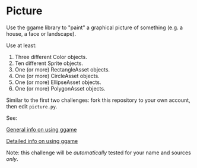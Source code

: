 # Picture

Use the ggame library to "paint" a graphical picture of something (e.g. a house, a face or landscape).

Use at least:

1. Three different Color objects.
2. Ten different Sprite objects.
3. One (or more) RectangleAsset objects.
4. One (or more) CircleAsset objects.
5. One (or more) EllipseAsset objects.
6. One (or more) PolygonAsset objects.

Similar to the first two challenges: fork this repository to your own account, then edit ```picture.py```.

See:

[General info on using ggame](https://github.com/HHS-IntroProgramming/Standards-and-Syllabus/wiki/TUTORIAL:-Displaying-Graphics)

[Detailed info on using ggame](http://brythonserver.github.io/ggame/)

Note: this challenge will be *automatically* tested for your name and sources *only*. 
